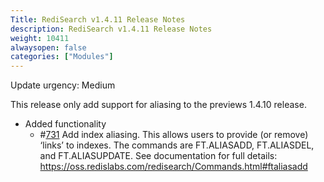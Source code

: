 ```yaml
---
Title: RediSearch v1.4.11 Release Notes
description: RediSearch v1.4.11 Release Notes
weight: 10411
alwaysopen: false
categories: ["Modules"]
---
```


Update urgency: Medium

This release only add support for aliasing to the previews 1.4.10 release.

* Added functionality
  * #[731](https://github.com/RediSearch/RediSearch/issues/731) Add index aliasing. This allows users to provide (or remove) ‘links’ to indexes. The commands are FT.ALIASADD, FT.ALIASDEL, and FT.ALIASUPDATE. See documentation for full details: https://oss.redislabs.com/redisearch/Commands.html#ftaliasadd
